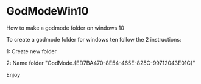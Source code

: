 # GodModeWin10
How to make a godmode folder on windows 10

To create a godmode folder for windows ten follow the 2 instructions:

1: Create new folder

2: Name folder "GodMode.{ED7BA470-8E54-465E-825C-99712043E01C}"

Enjoy
